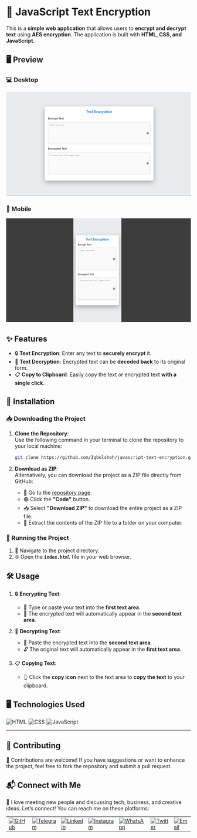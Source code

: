 
# 🔐 JavaScript Text Encryption

This is a **simple web application** that allows users to **encrypt and decrypt text** using **AES encryption**. The application is built with **HTML, CSS, and JavaScript**.

## 🖥️ Preview

### 💻 Desktop
![Desktop Preview](./src/images/desktop.png)

### 📱 Mobile
![Mobile Preview](./src/images/mobile.png)

## ✨ Features

- 🔒 **Text Encryption**: Enter any text to **securely encrypt** it.
- 🔑 **Text Decryption**: Encrypted text can be **decoded back** to its original form.
- 📋 **Copy to Clipboard**: Easily copy the text or encrypted text **with a single click**.

## 🚀 Installation

### 📥 Downloading the Project

1. **Clone the Repository**:  
   Use the following command in your terminal to clone the repository to your local machine:
   ```bash
   git clone https://github.com/Iqbolshoh/javascript-text-encryption.git
   ```

2. **Download as ZIP**:  
   Alternatively, you can download the project as a ZIP file directly from GitHub:
   - 🔗 Go to the [repository page](https://github.com/Iqbolshoh/javascript-text-encryption).
   - 🟢 Click the **"Code"** button.
   - 📥 Select **"Download ZIP"** to download the entire project as a ZIP file.
   - 📂 Extract the contents of the ZIP file to a folder on your computer.

### 🏃 Running the Project

1. 📁 Navigate to the project directory.
2. 🌐 Open the **`index.html`** file in your web browser.

## 🛠 Usage

1. 🔒 **Encrypting Text**:
   - 📝 Type or paste your text into the **first text area**.
   - 🔐 The encrypted text will automatically appear in the **second text area**.

2. 🔑 **Decrypting Text**:
   - 📝 Paste the encrypted text into the **second text area**.
   - 🔓 The original text will automatically appear in the **first text area**.

3. 📋 **Copying Text**:
   - 👆 Click the **copy icon** next to the text area to **copy the text** to your clipboard.

## 🖥️ Technologies Used

<div style="display: flex; flex-wrap: wrap; gap: 5px;">
    <img src="https://img.shields.io/badge/HTML-%23F06529.svg?style=for-the-badge&logo=html5&logoColor=white"
        alt="HTML">
    <img src="https://img.shields.io/badge/CSS-%231572B6.svg?style=for-the-badge&logo=css3&logoColor=white" alt="CSS">
    <img src="https://img.shields.io/badge/JavaScript-%23323330.svg?style=for-the-badge&logo=javascript&logoColor=%23F7DF1E"
        alt="JavaScript">
</div>

---

## 🤝 Contributing  

🎯 Contributions are welcome! If you have suggestions or want to enhance the project, feel free to fork the repository and submit a pull request.

## 📬 Connect with Me  

💬 I love meeting new people and discussing tech, business, and creative ideas. Let’s connect! You can reach me on these platforms:

<div align="center">
    <table>
        <tr>
            <td>
                <a href="https://github.com/iqbolshoh">
                    <img src="https://raw.githubusercontent.com/rahuldkjain/github-profile-readme-generator/master/src/images/icons/Social/github.svg"
                        height="40" width="40" alt="GitHub" />
                </a>
            </td>
            <td>
                <a href="https://t.me/iqbolshoh_777">
                    <img src="https://github.com/gayanvoice/github-active-users-monitor/blob/master/public/images/icons/telegram.svg"
                        height="40" width="40" alt="Telegram" />
                </a>
            </td>
            <td>
                <a href="https://www.linkedin.com/in/iiqbolshoh/">
                    <img src="https://github.com/gayanvoice/github-active-users-monitor/blob/master/public/images/icons/linkedin.svg"
                        height="40" width="40" alt="LinkedIn" />
                </a>
            </td>
            <td>
                <a href="https://instagram.com/iqbolshoh_777" target="blank">
                    <img src="https://raw.githubusercontent.com/rahuldkjain/github-profile-readme-generator/master/src/images/icons/Social/instagram.svg"
                        alt="Instagram" height="40" width="40" />
                </a>
            </td>
            <td>
                <a href="https://wa.me/qr/22PVFQSMQQX4F1">
                    <img src="https://github.com/gayanvoice/github-active-users-monitor/blob/master/public/images/icons/whatsapp.svg"
                        height="40" width="40" alt="WhatsApp" />
                </a>
            </td>
            <td>
                <a href="https://x.com/iqbolshoh_777">
                    <img src="https://img.shields.io/badge/X-000000?style=for-the-badge&logo=x&logoColor=white" height="40"
                        width="40" alt="Twitter" />
                </a>
            </td>
            <td>
                <a href="mailto:iilhomjonov777@gmail.com">
                    <img src="https://github.com/gayanvoice/github-active-users-monitor/blob/master/public/images/icons/gmail.svg"
                        height="40" width="40" alt="Email" />
                </a>
            </td>
        </tr>
    </table>
</div>
